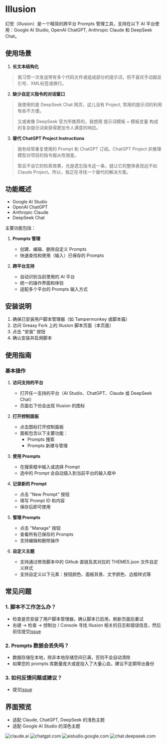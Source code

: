 # Illusion
幻觉（Illusion）是一个精简的跨平台 Prompts 管理工具，支持在以下 AI 平台使用：Google AI Studio, OpenAI ChatGPT, Anthropic Claude 和 DeepSeek Chat。

## 使用场景
1. **长文本结构化**
> 我习惯一次发送带有多个代码文件或组成部分的提示词，但不喜欢手动敲反引号、XML标签或换行。

2. **缺少自定义指令的对话窗口**
> 我使用的是 DeepSeek Chat 网页，这儿没有 Project, 常用的提示词的利用有些不方便。
>
> 又或者像 DeepSeek 官方所推荐的，我想用 提示词模板 + 模板变量 构成的复杂提示词来获得更加令人满意的响应。

3. **替代 ChatGPT Project Instructions**
> 我有经常重复使用的 Prompt 和 ChatGPT 订阅。ChatGPT Project 非推理模型对项目的指令服从性很差。
>
> 暂且不谈它的检索效果，光是遗忘指令这一条，就让它的整体表现远不如 Claude Project。所以，我正在寻找一个替代的解决方案。

## 功能概述
- Google AI Studio
- OpenAI ChatGPT
- Anthropic Claude
- DeepSeek Chat

主要功能包括：
1. **Prompts 管理**
   - 创建、编辑、删除自定义 Prompts
   - 快速查找和使用（输入）已保存的 Prompts

2. **跨平台支持**
   - 自动识别当前使用的 AI 平台
   - 统一的操作界面和体验
   - 适配多个平台的 Prompts 输入方式


## 安装说明
1. 确保已安装用户脚本管理器（如 Tampermonkey 或脚本猫）
2. 访问 Greasy Fork 上的 Illusion 脚本页面（本页面）
3. 点击 "安装" 按钮
4. 确认安装并启用脚本

## 使用指南
### 基本操作
1. **访问支持的平台**
   - 打开任一支持的平台（AI Studio、ChatGPT、Claude 或 DeepSeek Chat）
   - 页面右下份会出现 Illusion 的图标

2. **打开控制面板**
   - 点击图标打开控制面板
   - 面板包含以下主要功能：
     - Prompts 搜索
     - Prompts 新建与管理

3. **使用 Prompts**
   - 在搜索框中输入或选择 Prompt
   - 选中的 Prompt 会自动插入到当前平台的输入框中

4. **记录新的 Prompt**
   - 点击 "New Prompt" 按钮
   - 填写 Prompt ID 和内容
   - 保存后即可使用

5. **管理 Prompts**
   - 点击 "Manage" 按钮
   - 查看所有已保存的 Prompts
   - 支持编辑和删除操作

6. **自定义主题**
   - 支持通过修改脚本中的 Github 直链及其对应的 THEMES.json 文件自定义样式
   - 支持自定义以下元素：按钮颜色、面板背景、文字颜色、边框样式等


## 常见问题
### 1. 脚本不工作怎么办？
   - 检查是否安装了用户脚本管理器，确认脚本已启用，刷新页面后重试
   - 右键 → 检查 → 控制台 / Console 寻找 Illusion 相关的日志和错误信息，然后前往提交[issue](https://github.com/cattail-mutt/Illusion/issues)

### 2. Prompts 数据会丢失吗？
   - 数据存储在本地，除非本地存储空间已满，否则不会自动清除
   - 如果您的 prompts 库数量庞大或是投入了大量心血，建议不定期导出备份

### 3. 如何反馈问题或建议？
   - 提交[issue](https://github.com/cattail-mutt/Illusion/issues)

## 界面预览
- 适配 Claude, ChatGPT, DeepSeek 的浅色主题
- 适配 Google AI Studio 的深色主题
  
![claude.ai](https://raw.githubusercontent.com/cattail-mutt/Illusion/refs/heads/main/resources/images/claude.png)
![chatgpt.com](https://raw.githubusercontent.com/cattail-mutt/Illusion/refs/heads/main/resources/images/chatgpt.png)
![aistudio.google.com](https://raw.githubusercontent.com/cattail-mutt/Illusion/refs/heads/main/resources/images/aistudio.png)
![chat.deepseek.com](https://raw.githubusercontent.com/cattail-mutt/Illusion/refs/heads/main/resources/images/deepseek.png)
